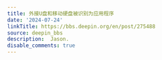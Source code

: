 ```yaml
---
title: 外接U盘和移动硬盘被识别为应用程序
date: '2024-07-24'
linkTitle: https://bbs.deepin.org/en/post/275488
source: deepin_bbs
description:  Jason. 
disable_comments: true
---
```


